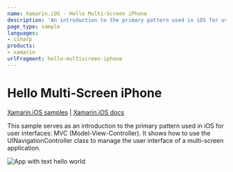 ```yaml
---
name: Xamarin.iOS - Hello Multi-Screen iPhone
description: 'An introduction to the primary pattern used in iOS for user interfaces: MVC (Model-View-Controller) #getstarted'
page_type: sample
languages:
- csharp
products:
- xamarin
urlFragment: hello-multiscreen-iphone
---
```

# Hello Multi-Screen iPhone

[Xamarin.iOS samples](https://docs.microsoft.com/en-us/samples/browse/?products=xamarin&term=Xamarin.iOS) | [Xamarin.iOS docs](https://docs.microsoft.com/xamarin/ios/)

This sample serves as an introduction to the primary pattern used
in iOS for user interfaces: MVC (Model-View-Controller). It shows
how to use the UINavigationController class to manage the user
interface of a multi-screen application.

![App with text hello world](Screenshots/HelloMultiscreen02.png)
